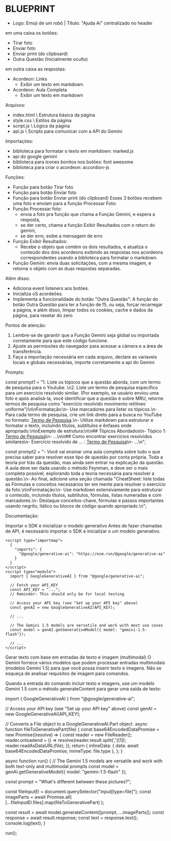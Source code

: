 
# BLUEPRINT

- Logo: Emoji de um robô | Título: "Ajuda Ai" centralizado no header

em uma caixa os botões:

- Tirar foto
- Enviar foto
- Enviar print (do clipboard)
- Outra Questão (Inicialmente oculto)

em outra caixa as respostas:

- Acordeon: Links
    - Exibir um texto em markdown
- Acordeon: Aula Completa
    - Exibir um texto em markdown


Arquivos:

- index.html \\ Estrutura básica da página
- style.css \\ Estilos da página
- script.js \\ Lógica da página
- api.js \\ Scripts para comunicar com a API do Gemini

Importações:
- biblioteca para formatar o texto em markdown: marked.js
- api do google gemini
- biblioteca para ícones bonitos nos botões: font awesome
- biblioteca para criar o acordeon: accordion-js

Funções:
- Função para botão Tirar foto
- Função para botão Enviar foto
- Função para botão Enviar print (do clipboard)
Esses 3 botões recebem uma foto e enviam para a função Processar Foto:
- Função Processar foto: 
	- envia a foto pra função que chama a Função Gemini, e espera a resposta, 
	- se der certo, chama a função Exibir Resultados com o return do gemini, 
	- se der erro, exibe a mensagem de erro
- Função Exibir Resultados:
	- Recebe o objeto que contém os dois resultados, e atualiza o conteúdo dos dois acordeons exibindo as respostas nos acordeons correspondentes usando a biblioteca para formatar o markdown.
- Função Gemini: envia duas solicitações, com a mesma imagem, e retorna o objeto com as duas respostas separadas.


Além disso:
- Adiciona event listeners aos botões.
- Inicializa oS acordeões.
- Implementa a funcionalidade do botão "Outra Questão": A função do botão Outra Questão para ter a função de f5, ou seja, forçar recarregar a página, e além disso, limpar todos os cookies, cache e dados da página, para resetar do zero


Pontos de atenção:
1. Lembre-se de garantir que a Função Gemini seja global ou importada corretamente para que este código funcione.
2. Ajuste as permissões do navegador para acessar a câmera e a área de transferência.
3. Faça a importação necessária em cada arquivo, declare as variaveis locais e globais necessárias, importe corretamente a api do Gemini


Prompts:

const prompt1 = "1. Liste os tópicos que a questão aborda, com um termo de pesquisa para o Youtube. \n2. Liste um termo de pesquisa específico para um exercício resolvido similar. (Por exemplo, se usuário enviou uma foto e após analisá-la, você identificar que a questão é sobre MRU, retorne termos de pesquisa como \"exercício resolvido movimento retilíneo uniforme\")\n\nFormatação:\n- Use marcadores para listar os tópicos.\n- Para cada termo de pesquisa, crie um link direto para a busca no YouTube no formato: [Termo de Pesquisa](https://www.youtube.com/results?search_query=termo+de+pesquisa+formatado).\n- Utilize markdown para estruturar e formatar o texto, incluindo títulos, subtítulos e ênfases onde apropriado.\n\nExemplo de estrutura:\n\n## Tópicos Abordados\n- Tópico 1: [Termo de Pesquisa](link)\n- ...\n\n## Como encontrar exercícios resolvidos similares\n- Exercício resolvido de ... : [Termo de Pesquisa](link)\n- ...\n";

const prompt2 = "- Você vai ensinar uma aula completa sobre tudo o que precisa saber para resolver esse tipo de questão por conta própria. Toda a teoria por trás da questão, mas ainda sem entrar na explicação da questão. A aula deve ser dada usando o método Feynman, e deve ser o mais completa possível, explorando toda a teoria necessária para resolver a questão.\n- Ao final, adicione uma seção chamada \"CheatSheet: liste todas as Fórmulas e conceitos necessários ter em mente para resolver o exercício da foto.\n\nFormatação:\n- Use markdown extensivamente para estruturar o conteúdo, incluindo títulos, subtítulos, fórmulas, listas numeradas e com marcadores.\n- Destaque conceitos-chave, fórmulas e passos importantes usando negrito, itálico ou blocos de código quando apropriado.\n";


Documentação:

Importar o SDK e inicializar o modelo generativo
Antes de fazer chamadas de API, é necessário importar o SDK e inicializar o um modelo generativo. 

<html>
  <body>
    <!-- ... Your HTML and CSS -->

    <script type="importmap">
      {
        "imports": {
          "@google/generative-ai": "https://esm.run/@google/generative-ai"
        }
      }
    </script>
    <script type="module">
      import { GoogleGenerativeAI } from "@google/generative-ai";

      // Fetch your API_KEY
      const API_KEY = "...";
      // Reminder: This should only be for local testing

      // Access your API key (see "Set up your API key" above)
      const genAI = new GoogleGenerativeAI(API_KEY);

      // ...

      // The Gemini 1.5 models are versatile and work with most use cases
      const model = genAI.getGenerativeModel({ model: "gemini-1.5-flash"});

      // ...
    </script>
  </body>
</html>


Gerar texto com base em entradas de texto e imagem (multimodal)
O Gemini fornece vários modelos que podem processar entradas multimodais (modelos Gemini 1.5) para que você possa inserir texto e imagens. Não se esqueça de analisar requisitos de imagem para comandos.

Quando a entrada do comando incluir texto e imagens, use um modelo Gemini 1.5 com o método generateContent para gerar uma saída de texto:


import { GoogleGenerativeAI } from "@google/generative-ai";

// Access your API key (see "Set up your API key" above)
const genAI = new GoogleGenerativeAI(API_KEY);

// Converts a File object to a GoogleGenerativeAI.Part object.
async function fileToGenerativePart(file) {
  const base64EncodedDataPromise = new Promise((resolve) => {
    const reader = new FileReader();
    reader.onloadend = () => resolve(reader.result.split(',')[1]);
    reader.readAsDataURL(file);
  });
  return {
    inlineData: { data: await base64EncodedDataPromise, mimeType: file.type },
  };
}

async function run() {
  // The Gemini 1.5 models are versatile and work with both text-only and multimodal prompts
  const model = genAI.getGenerativeModel({ model: "gemini-1.5-flash" });

  const prompt = "What's different between these pictures?";

  const fileInputEl = document.querySelector("input[type=file]");
  const imageParts = await Promise.all(
    [...fileInputEl.files].map(fileToGenerativePart)
  );

  const result = await model.generateContent([prompt, ...imageParts]);
  const response = await result.response;
  const text = response.text();
  console.log(text);
}

run();

